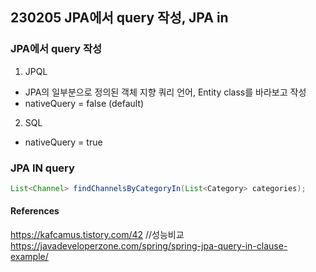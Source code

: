 ## 230205 JPA에서 query 작성, JPA in

### JPA에서 query 작성

1. JPQL

- JPA의 일부분으로 정의된 객체 지향 쿼리 언어, Entity class를 바라보고 작성
- nativeQuery = false (default)

2. SQL

- nativeQuery = true

### JPA IN query

```java
List<Channel> findChannelsByCategoryIn(List<Category> categories);
```

#### References

https://kafcamus.tistory.com/42 //성능비교
https://javadeveloperzone.com/spring/spring-jpa-query-in-clause-example/

